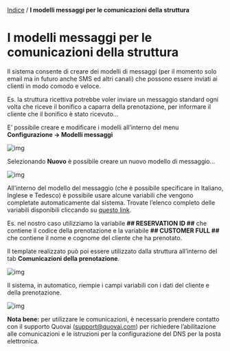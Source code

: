 [Indice](index.html) / **I modelli messaggi per le comunicazioni della struttura**

# I modelli messaggi per le comunicazioni della struttura

Il sistema consente di creare dei modelli di messaggi (per il momento solo email ma in futuro anche SMS ed altri canali) che possono essere inviati ai clienti in modo comodo e veloce.

Es. la struttura ricettiva potrebbe voler inviare un messaggio standard ogni volta che riceve il bonifico a caparra della prenotazione, per informare il cliente che il bonifico è stato ricevuto…

E’ possibile creare e modificare i modelli all’interno del menu **Configurazione -> Modelli messaggi**

![img](https://quovai.github.io/images/modelli-messaggi-001.png)

Selezionando **Nuovo** è possibile creare un nuovo modello di messaggio…

![img](https://quovai.github.io/images/modelli-messaggi-002.png)

All’interno del modello del messaggio (che è possibile specificare in Italiano, Inglese e Tedesco) è possibile usare alcune variabili che vengono completate automaticamente dal sistema. Trovate l’elenco completo delle variabili disponibili cliccando su [questo link](https://quovai.github.io/variabili-disponibili-per-i-template-email-it.html).

Es. nel nostro caso utilizziamo la variabile **## RESERVATION ID ##** che contiene il codice della prenotazione e la variabile **## CUSTOMER FULL ##** che contiene il nome e cognome del cliente che ha prenotato.

Il template realizzato può poi essere utilizzato dalla struttura all’interno del tab **Comunicazioni della prenotazione**.

![img](https://quovai.github.io/images/modelli-messaggi-003.png)

Il sistema, in automatico, riempie i campi variabili con i dati del cliente e della prenotazione.

![img](https://quovai.github.io/images/modelli-messaggi-004.png)

**Nota bene:** per utilizzare le comunicazioni, è necessario prendere contatto con il supporto Quovai (support@quovai.com) per richiedere l’abilitazione alle comunicazioni e le istruzioni per la configurazione del DNS per la posta elettronica.